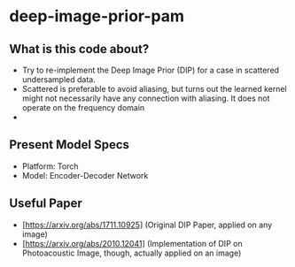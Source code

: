 # deep-image-prior-pam

## What is this code about? 
- Try to re-implement the Deep Image Prior (DIP) for a case in scattered undersampled data.
- Scattered is preferable to avoid aliasing, but turns out the learned kernel might not necessarily have any connection with aliasing. It does not operate on the frequency domain
- 

## Present Model Specs
- Platform: Torch
- Model: Encoder-Decoder Network

## Useful Paper
- [https://arxiv.org/abs/1711.10925] (Original DIP Paper, applied on any image)
- [https://arxiv.org/abs/2010.12041] (Implementation of DIP on Photoacoustic Image, though, actually applied on an image)
